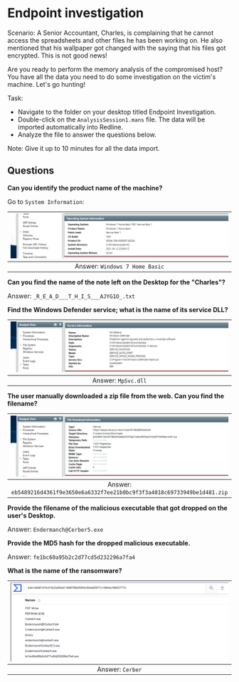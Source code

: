 # Endpoint investigation

Scenario: A Senior Accountant, Charles, is complaining that he cannot access the spreadsheets and other files he has been working on. He also mentioned that his wallpaper got changed with the saying that his files got encrypted. This is not good news!

Are you ready to perform the memory analysis of the compromised host? You have all the data you need to do some investigation on the victim's machine. Let's go hunting!

Task:

* Navigate to the folder on your desktop titled Endpoint Investigation.
* Double-click on the `AnalysisSession1.mans` file. The data will be imported automatically into Redline.
* Analyze the file to answer the questions below.

Note: Give it up to 10 minutes for all the data import.

## Questions

**Can you identify the product name of the machine?**

Go to `System Information`:

| ![Endpoint OS](../../_static/images/endpoint1.png)
|:--:|
| Answer: `Windows 7 Home Basic` |

**Can you find the name of the note left on the Desktop for the "Charles"?**

Answer: `_R_E_A_D___T_H_I_S___AJYG1O_.txt`

**Find the Windows Defender service; what is the name of its service DLL?**

| ![Endpoint defender dll](../../_static/images/endpoint2.png)
|:--:|
| Answer: `MpSvc.dll` |

**The user manually downloaded a zip file from the web. Can you find the filename?**

| ![Endpoint .zip](../../_static/images/endpoint3.png)
|:--:|
| Answer: `eb5489216d4361f9e3650e6a6332f7ee21b0bc9f3f3a4018c69733949be1d481.zip` |

**Provide the filename of the malicious executable that got dropped on the user's Desktop.**

Answer: `Endermanch@Cerber5.exe`

**Provide the MD5 hash for the dropped malicious executable.**

Answer: `fe1bc60a95b2c2d77cd5d232296a7fa4`

**What is the name of the ransomware?**

| ![Endpoint ransom](../../_static/images/endpoint4.png)
|:--:|
| Answer: `Cerber` |

